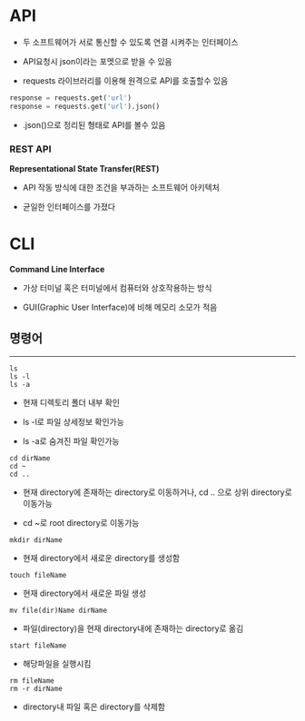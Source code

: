 # API

- 두 소프트웨어가 서로 통신할 수 있도록 연결 시켜주는 인터페이스

- API요청시 json이라는 포멧으로 받을 수 있음

- requests 라이브러리를 이용해 원격으로 API를 호출할수 있음

```python
response = requests.get('url')
response = requests.get('url').json()
```

- .json()으로 정리된 형태로 API를 볼수 있음

### REST API

**Representational State Transfer(REST)**

- API 작동 방식에 대한 조건을 부과하는 소프트웨어 아키텍처

- 균일한 인터페이스를 가졌다



# CLI

**Command Line Interface**

- 가상 터미널 혹은 터미널에서 컴퓨터와 상호작용하는 방식

- GUI(Graphic User Interface)에 비해 메모리 소모가 적음

## 명령어

---

```git
ls
ls -l
ls -a
```

- 현재 디렉토리 폴더 내부 확인

- ls -l로 파일 상세정보 확인가능

- ls -a로 숨겨진 파일 확인가능

```git
cd dirName
cd ~
cd ..
```

- 현재 directory에 존재하는 directory로 이동하거나, cd .. 으로 상위 directory로 이동가능

- cd ~로 root directory로 이동가능

```git
mkdir dirName
```

- 현재 directory에서 새로운 directory를 생성함

```git
touch fileName
```

- 현재 directory에서 새로운 파일 생성

```git
mv file(dir)Name dirName
```

- 파일(directory)을 현재 directory내에 존재하는 directory로 옮김

```git
start fileName
```

- 해당파일을 실행시킴

```git
rm fileName
rm -r dirName
```

- directory내 파일 혹은 directory를 삭제함
